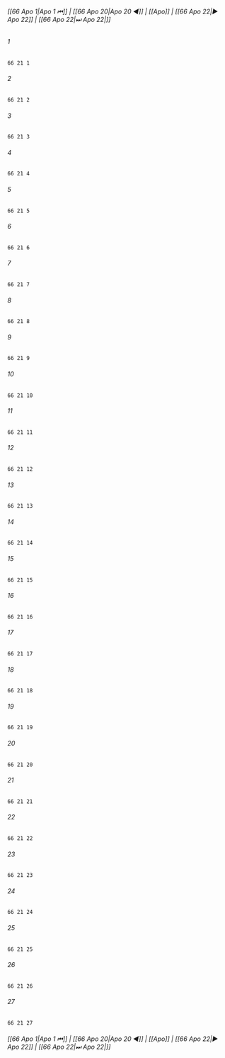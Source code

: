 
###### [[66 Apo 1|Apo 1 ⏮]] | [[66 Apo 20|Apo 20 ◀]] | [[Apo]] | [[66 Apo 22|▶ Apo 22]] | [[66 Apo 22|⏭ Apo 22|]]

###### 1
``` verse
66 21 1 
```
###### 2
``` verse
66 21 2 
```
###### 3
``` verse
66 21 3 
```
###### 4
``` verse
66 21 4 
```
###### 5
``` verse
66 21 5 
```
###### 6
``` verse
66 21 6 
```
###### 7
``` verse
66 21 7 
```
###### 8
``` verse
66 21 8 
```
###### 9
``` verse
66 21 9 
```
###### 10
``` verse
66 21 10 
```
###### 11
``` verse
66 21 11 
```
###### 12
``` verse
66 21 12 
```
###### 13
``` verse
66 21 13 
```
###### 14
``` verse
66 21 14 
```
###### 15
``` verse
66 21 15 
```
###### 16
``` verse
66 21 16 
```
###### 17
``` verse
66 21 17 
```
###### 18
``` verse
66 21 18 
```
###### 19
``` verse
66 21 19 
```
###### 20
``` verse
66 21 20 
```
###### 21
``` verse
66 21 21 
```
###### 22
``` verse
66 21 22 
```
###### 23
``` verse
66 21 23 
```
###### 24
``` verse
66 21 24 
```
###### 25
``` verse
66 21 25 
```
###### 26
``` verse
66 21 26 
```
###### 27
``` verse
66 21 27 
```

###### [[66 Apo 1|Apo 1 ⏮]] | [[66 Apo 20|Apo 20 ◀]] | [[Apo]] | [[66 Apo 22|▶ Apo 22]] | [[66 Apo 22|⏭ Apo 22|]]

